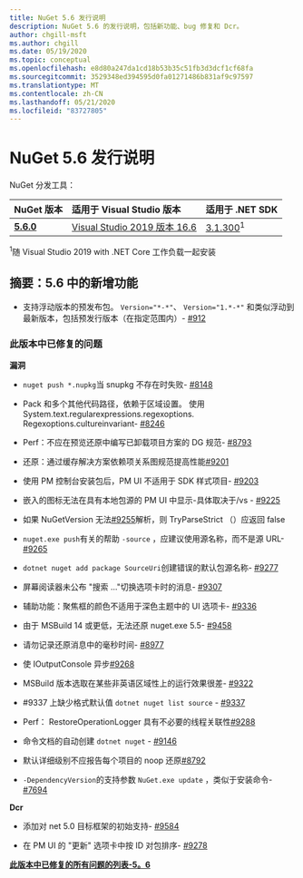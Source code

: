 ```yaml
---
title: NuGet 5.6 发行说明
description: NuGet 5.6 的发行说明，包括新功能、bug 修复和 Dcr。
author: chgill-msft
ms.author: chgill
ms.date: 05/19/2020
ms.topic: conceptual
ms.openlocfilehash: e8d80a247da1cd18b53b35c51fb3d3dcf1cf68fa
ms.sourcegitcommit: 3529348ed394595d0fa01271486b831af9c97597
ms.translationtype: MT
ms.contentlocale: zh-CN
ms.lasthandoff: 05/21/2020
ms.locfileid: "83727805"
---
```

# <a name="nuget-56-release-notes"></a>NuGet 5.6 发行说明

NuGet 分发工具：

| NuGet 版本 | 适用于 Visual Studio 版本| 适用于 .NET SDK|
|:---|:---|:---|
| [**5.6.0**](https://nuget.org/downloads) | [Visual Studio 2019 版本 16.6](https://visualstudio.microsoft.com/downloads/) | [3.1.300](https://dotnet.microsoft.com/download/dotnet-core/3.1)<sup>1</sup> |

<sup>1</sup>随 Visual Studio 2019 with .NET Core 工作负载一起安装

## <a name="summary-whats-new-in-56"></a>摘要：5.6 中的新增功能

* 支持浮动版本的预发布包。 `Version="*-*"`、 `Version="1.*-*"` 和类似浮动到最新版本，包括预发行版本（在指定范围内）- [#912](https://github.com/NuGet/Home/issues/912)

### <a name="issues-fixed-in-this-release"></a>此版本中已修复的问题

**漏洞**

* `nuget push *.nupkg`当 snupkg 不存在时失败- [#8148](https://github.com/NuGet/Home/issues/8148)

* Pack 和多个其他代码路径，依赖于区域设置。 使用 System.text.regularexpressions.regexoptions. Regexoptions.cultureinvariant- [#8246](https://github.com/NuGet/Home/issues/8246)

* Perf：不应在预览还原中编写已卸载项目方案的 DG 规范- [#8793](https://github.com/NuGet/Home/issues/8793)

* 还原：通过缓存解决方案依赖项关系图规范提高性能[#9201](https://github.com/NuGet/Home/issues/9201)

* 使用 PM 控制台安装包后，PM UI 不适用于 SDK 样式项目- [#9203](https://github.com/NuGet/Home/issues/9203)

* 嵌入的图标无法在具有本地包源的 PM UI 中显示-具体取决于/vs \- [#9225](https://github.com/NuGet/Home/issues/9225)

* 如果 NuGetVersion 无法[#9255](https://github.com/NuGet/Home/issues/9255)解析，则 TryParseStrict （）应返回 false

* `nuget.exe push`有关的帮助 `-source` ，应建议使用源名称，而不是源 URL- [#9265](https://github.com/NuGet/Home/issues/9265)

* `dotnet nuget add package SourceUri`创建错误的默认包源名称- [#9277](https://github.com/NuGet/Home/issues/9277)

* 屏幕阅读器未公布 "搜索 ..."切换选项卡时的消息- [#9307](https://github.com/NuGet/Home/issues/9307)

* 辅助功能：聚焦框的颜色不适用于深色主题中的 UI 选项卡- [#9336](https://github.com/NuGet/Home/issues/9336)

* 由于 MSBuild 14 或更低，无法还原 nuget.exe 5.5- [#9458](https://github.com/NuGet/Home/issues/9458)

* 请勿记录还原消息中的毫秒时间- [#8977](https://github.com/NuGet/Home/issues/8977)

* 使 IOutputConsole 异步[#9268](https://github.com/NuGet/Home/issues/9268)

* MSBuild 版本选取在某些非英语区域性上的运行效果很差- [#9322](https://github.com/NuGet/Home/issues/9322)

* #9337 上缺少格式默认值 `dotnet nuget list source`  -  [#9337](https://github.com/NuGet/Home/issues/9337)

* Perf： RestoreOperationLogger 具有不必要的线程关联性[#9288](https://github.com/NuGet/Home/issues/9288)

* 命令文档的自动创建 `dotnet nuget` - [#9146](https://github.com/NuGet/Home/issues/9146)

* 默认详细级别不应报告每个项目的 noop 还原[#8792](https://github.com/NuGet/Home/issues/8792)

* `-DependencyVersion`的支持参数 `NuGet.exe update` ，类似于安装命令- [#7694](https://github.com/NuGet/Home/issues/7694)


**Dcr**

* 添加对 net 5.0 目标框架的初始支持- [#9584](https://github.com/NuGet/Home/issues/9584)

* 在 PM UI 的 "更新" 选项卡中按 ID 对包排序- [#9278](https://github.com/NuGet/Home/issues/9278)


**[此版本中已修复的所有问题的列表-5。6](https://app.zenhub.com/workspaces/nuget-client-team-55aec9a240305cf007585881/reports/release?release=5e3b2080c4b30708e48bf9f3)**
